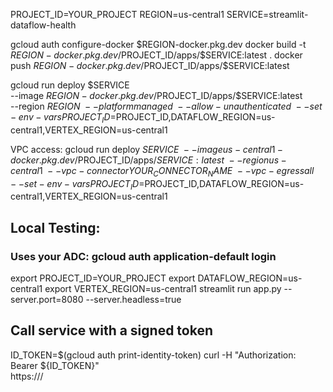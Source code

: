 PROJECT_ID=YOUR_PROJECT
REGION=us-central1
SERVICE=streamlit-dataflow-health

gcloud auth configure-docker $REGION-docker.pkg.dev
docker build -t $REGION-docker.pkg.dev/$PROJECT_ID/apps/$SERVICE:latest .
docker push $REGION-docker.pkg.dev/$PROJECT_ID/apps/$SERVICE:latest

gcloud run deploy $SERVICE \
  --image $REGION-docker.pkg.dev/$PROJECT_ID/apps/$SERVICE:latest \
  --region $REGION \
  --platform managed \
  --allow-unauthenticated \
  --set-env-vars PROJECT_ID=$PROJECT_ID,DATAFLOW_REGION=us-central1,VERTEX_REGION=us-central1

VPC access:
gcloud run deploy $SERVICE \
  --image us-central1-docker.pkg.dev/$PROJECT_ID/apps/$SERVICE:latest \
  --region us-central1 \
  --vpc-connector YOUR_CONNECTOR_NAME \
  --vpc-egress all \
  --set-env-vars PROJECT_ID=$PROJECT_ID,DATAFLOW_REGION=us-central1,VERTEX_REGION=us-central1

## Local Testing:
### Uses your ADC: gcloud auth application-default login
export PROJECT_ID=YOUR_PROJECT
export DATAFLOW_REGION=us-central1
export VERTEX_REGION=us-central1
streamlit run app.py --server.port=8080 --server.headless=true


## Call service with a signed token
ID_TOKEN=$(gcloud auth print-identity-token)
curl -H "Authorization: Bearer ${ID_TOKEN}" \
  https://<cloud-run-url>/

